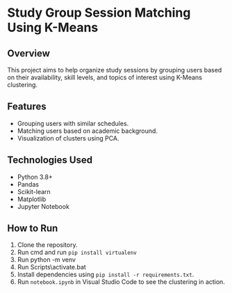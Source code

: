 # Study Group Session Matching Using K-Means

## Overview
This project aims to help organize study sessions by grouping users based on their availability, skill levels, and topics of interest using K-Means clustering.

## Features
- Grouping users with similar schedules.
- Matching users based on academic background.
- Visualization of clusters using PCA.

## Technologies Used
- Python 3.8+
- Pandas
- Scikit-learn
- Matplotlib
- Jupyter Notebook

## How to Run
1. Clone the repository.
2. Run cmd and run `pip install virtualenv`
3. Run python -m venv <virtual-environment-name>
4. Run Scripts\activate.bat
5. Install dependencies using `pip install -r requirements.txt`.
3. Run `notebook.ipynb` in Visual Studio Code to see the clustering in action.
